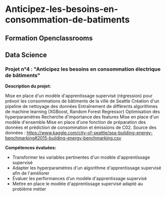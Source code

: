 # Anticipez-les-besoins-en-consommation-de-batiments
## Formation Openclassrooms
## Data Science

### Projet n°4 : "Anticipez les besoins en consommation électrique de bâtiments"

**Description du projet:** 

Mise en place d'un modèle d'apprentissage supervisé (régression) pour prévoir les consommations de bâtiments de la ville de Seattle
Création d'un pipeline de nettoyage des données
Entraînement de différents algorithmes de machine learning (XGBoost, Random Forest Regressor)
Optimisation des hyperparamètres
Recherche d'importance des features
Mise en place d'un modèle d'ensemble
Mise en place d'une fonction de préparation des données et prédiction de consommation et émissions de C02.
Source des données : https://www.kaggle.com/city-of-seattle/sea-building-energy-benchmarking#2015-building-energy-benchmarking.csv

**Compétences évaluées:**
- Transformer les variables pertinentes d'un modèle d'apprentissage supervisé
- Adapter les hyperparamètres d'un algorithme d'apprentissage supervisé afin de l'améliorer
- Évaluer les performances d’un modèle d'apprentissage supervisé
- Mettre en place le modèle d'apprentissage supervisé adapté au problème métier
